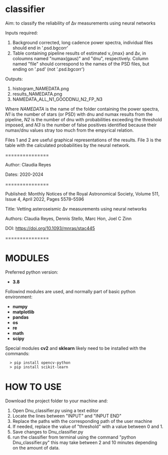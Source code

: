 # classifier

Aim: to classify the reliability of Δν measurements using neural networks

Inputs required:

1. Background corrected, long cadence power spectra, individual files should end in '.psd.bgcorr'
2. Table containing pipeline results of estimated ν_{max} and Δν, in coloumns named "numax(gaus)" and "dnu", respectively. Column named "file" should correspond to the names of the PSD files, but ending on '.psd' (not '.psd.bgcorr')

Outputs:

1. histogram_NAMEDATA.png
2. results_NAMEDATA.png
3. NAMEDATA_ALL_N1_GOODDNU_N2_FP_N3

Where *NAMEDATA* is the name of the folder containing the power spectra, *N1* is the number of stars (or PSD) with dnu and numax results from the pipeline, *N2* is the number of dnu with probabilities exceeding the threshold imposed, and *N3* is the number of false positives identified because their numax/dnu values stray too much from the empyrical relation.

Files 1 and 2 are useful graphical representations of the results.
File 3 is the table with the calculated probabilities by the neural network.
  
===============

Author: Claudia Reyes

Dates: 2020-2024

===============

Published: Monthly Notices of the Royal Astronomical Society, Volume 511, Issue 4, April 2022, Pages 5578–5596

Title: Vetting asteroseismic Δν measurements using neural networks

Authors: Claudia Reyes, Dennis Stello, Marc Hon, Joel C Zinn

DOI: https://doi.org/10.1093/mnras/stac445

===============

MODULES
=======

Preferred python version:
  
* **3.8**

Followind modules are used, and normally part of basic  python environment:
  
* **numpy**
* **matplotlib**
* **pandas**
* **os**
* **re**
* **math**
* **scipy**


Special modules **cv2** and **sklearn** likely need to be installed with the commands:
````
  > pip install opencv-python
  > pip install scikit-learn 
````

HOW TO USE
==========

Download the project folder to your machine and:

1. Open Dnu_classifier.py using a text editor
2. Locate the lines between "INPUT" and "INPUT END" 
3. Replace the paths with the corresponding path of the user machine
4. If needed, replace the value of "threshold" with a value between 0 and 1.
5. Save changes to Dnu_classifier.py
6. run the classifier from terminal using the command "python Dnu_classifier.py" this may take between 2 and 10 minutes depending on the amount of data.
